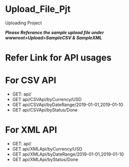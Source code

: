 # Upload_File_Pjt
Uploading Project

***Please Referance the sample upload file under wwwroot>Upload>SampleCSV & SampleXML***

# Refer Link for API usages

# For CSV API 
  * GET: api/<CSVApiController>
  * GET api/CSVApi/byCurrency/USD
  * GET api/CSVApi/byDateRange/2019-01-01,2019-01-10
  * GET api/CSVApi/byStatus/Done
  

# For XML API 
  * GET: api/<XMLApiController>
  * GET api/XMLApi/byCurrency/USD
  * GET api/XMLApi/byDateRange/2019-01-01,2019-01-10
  * GET api/XMLApi/byStatus/Done
